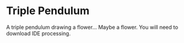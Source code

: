 # Triple Pendulum
 A triple pendulum drawing a flower... Maybe a flower.
You will need to download IDE processing.
